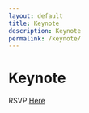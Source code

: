 ```yaml
---
layout: default
title: Keynote
description: Keynote
permalink: /keynote/
---
```


# Keynote


RSVP [Here](https://docs.google.com/forms/d/e/1FAIpQLScelKAZUud_q_hu3fmhaBa_SfbmrJeFB8MeHyPwD88EqZ0tlA/viewform?usp=sf_link)